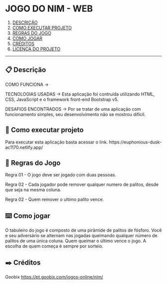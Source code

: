 # JOGO DO NIM - WEB

 1. [DESCRIÇÃO](#desc)
 2. [COMO EXECUTAR PROJETO](#run)
 3. [REGRAS DO JOGO](#regra)
 4. [COMO JOGAR](#play)
 5. [CRÉDITOS](#cred)
 6. [LICENÇA DO PROJETO](https://github.com/Kadu-Santos/Jogo-NIM---WEB/blob/main/LICENSE)
*********

<div id='desc'/>

## 📋 Descrição
<p><p/>
COMO FUNCIONA -> 

TECNOLOGIAS USADAS -> Esta aplicação foi contruída utilizando HTML, CSS, JavaScript e o framework front-end Bootstrap v5.

DESAFIOS ENCONTRADOS -> Por se tratar de uma aplicação com funcionamento simples, seu desenvolvimento não se mostrou difícil.

<div id='run'/>

## 🔧 Como executar projeto
<p><p/>
Para executar esta aplicação basta acessar o link.
https://euphonious-dusk-ac1170.netlify.app/

<div id='regra'/>

## 📌 Regras do Jogo
<p><p/>
Regra 01 - O jogo deve ser jogado com duas pessoas.

Regra 02 - Cada jogador pode remover qualquer numero de palitos, desde que seja na mesma coluna.

Regra 02 - Quem remover o ultimo palito vence.

<div id='play'/>

## ⌨️ Como jogar
<p><p/>
O tabuleiro do jogo é composto de uma pirâmide de palitos de fósforo. Você e seu adversário se alternam nas jogadas queimando qualquer número de palitos de uma única coluna.
Quem queimar o último vence o jogo. A escolha de quem começa é sempre por sorteio.

<div id='cred'/>

## ✒️ Créditos
<p><p/>

Goobix
https://pt.goobix.com/jogos-online/nim/

